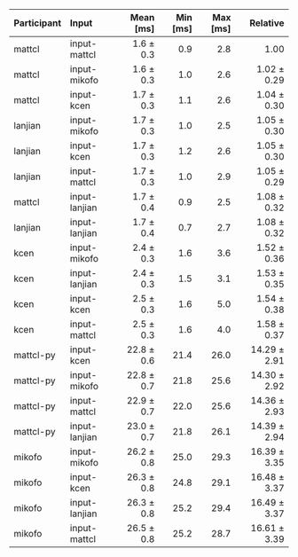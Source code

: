 | Participant | Input | Mean [ms] | Min [ms] | Max [ms] | Relative |
|:---|:---|---:|---:|---:|---:|
| mattcl | input-mattcl | 1.6 ± 0.3 | 0.9 | 2.8 | 1.00 |
| mattcl | input-mikofo | 1.6 ± 0.3 | 1.0 | 2.6 | 1.02 ± 0.29 |
| mattcl | input-kcen | 1.7 ± 0.3 | 1.1 | 2.6 | 1.04 ± 0.30 |
| lanjian | input-mikofo | 1.7 ± 0.3 | 1.0 | 2.5 | 1.05 ± 0.30 |
| lanjian | input-kcen | 1.7 ± 0.3 | 1.2 | 2.6 | 1.05 ± 0.30 |
| lanjian | input-mattcl | 1.7 ± 0.3 | 1.0 | 2.9 | 1.05 ± 0.29 |
| mattcl | input-lanjian | 1.7 ± 0.4 | 0.9 | 2.5 | 1.08 ± 0.32 |
| lanjian | input-lanjian | 1.7 ± 0.4 | 0.7 | 2.7 | 1.08 ± 0.32 |
| kcen | input-mikofo | 2.4 ± 0.3 | 1.6 | 3.6 | 1.52 ± 0.36 |
| kcen | input-lanjian | 2.4 ± 0.3 | 1.5 | 3.1 | 1.53 ± 0.35 |
| kcen | input-kcen | 2.5 ± 0.3 | 1.6 | 5.0 | 1.54 ± 0.38 |
| kcen | input-mattcl | 2.5 ± 0.3 | 1.6 | 4.0 | 1.58 ± 0.37 |
| mattcl-py | input-kcen | 22.8 ± 0.6 | 21.4 | 26.0 | 14.29 ± 2.91 |
| mattcl-py | input-mikofo | 22.8 ± 0.7 | 21.8 | 25.6 | 14.30 ± 2.92 |
| mattcl-py | input-mattcl | 22.9 ± 0.7 | 22.0 | 25.6 | 14.36 ± 2.93 |
| mattcl-py | input-lanjian | 23.0 ± 0.7 | 21.8 | 26.1 | 14.39 ± 2.94 |
| mikofo | input-mikofo | 26.2 ± 0.8 | 25.0 | 29.3 | 16.39 ± 3.35 |
| mikofo | input-kcen | 26.3 ± 0.8 | 24.8 | 29.1 | 16.48 ± 3.37 |
| mikofo | input-lanjian | 26.3 ± 0.8 | 25.2 | 29.4 | 16.49 ± 3.37 |
| mikofo | input-mattcl | 26.5 ± 0.8 | 25.2 | 28.7 | 16.61 ± 3.39 |
